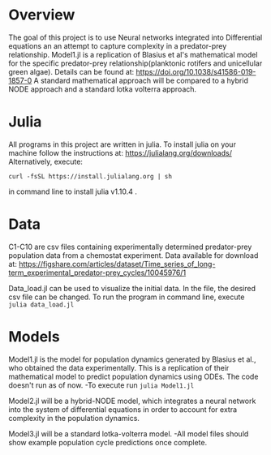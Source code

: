 # Overview
The goal of this project is to use Neural networks integrated into Differential equations an an attempt to capture complexity in a predator-prey relationship. Model1.jl is a replication of Blasius et al's mathematical model for the specific predator-prey relationship(planktonic rotifers and unicellular green algae). Details can be found at: https://doi.org/10.1038/s41586-019-1857-0
A standard mathematical approach will be compared to a hybrid NODE approach and a standard lotka volterra approach. 

# Julia
All programs in this project are written in julia. To install julia on your machine follow the instructions at: https://julialang.org/downloads/
Alternatively, execute:

```curl -fsSL https://install.julialang.org | sh ```

in command line to install julia v1.10.4 .

# Data
C1-C10 are csv files containing experimentally determined predator-prey population data from a chemostat experiment. Data available for download at: https://figshare.com/articles/dataset/Time_series_of_long-term_experimental_predator-prey_cycles/10045976/1

Data_load.jl can be used to visualize the initial data. In the file, the desired csv file can be changed. To run the program in command line, execute 
``julia data_load.jl``

# Models
Model1.jl is the model for population dynamics generated by Blasius et al., who obtained the data experimentally. This is a replication of their mathematical model to predict population dynamics using ODEs. The code doesn't run as of now. -To execute run 
``julia Model1.jl``

Model2.jl will be a hybrid-NODE model, which integrates a neural network into the system of differential equations in order to account for extra complexity in the population dynamics.

Model3.jl will be a standard lotka-volterra model. -All model files should show example population cycle predictions once complete.